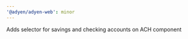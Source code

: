 ```yaml
---
'@adyen/adyen-web': minor
---
```


Adds selector for savings and checking accounts on ACH component

